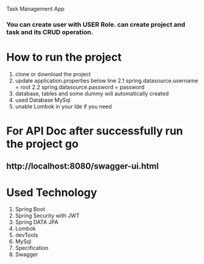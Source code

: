  Task Management App
### You can create user with USER Role. can create project and task and its CRUD operation. 

# How to run the project
1. clone or download the project 
2. update application.properties below line
2.1 spring.datasource.username = root
2.2 spring.datasource.password = password
3. database, tables and some dummy will automatically created
4. used Database MySql
5. unable Lombok in your Ide if you need

# For API Doc after successfully run the project go
  ## http://localhost:8080/swagger-ui.html

# Used Technology
1. Spring Boot
2. Spring Security with JWT
3. Spring DATA JPA
4. Lombok
5. devTools
6. MySql
7. Specification
8. Swagger